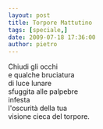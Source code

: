 ```yaml
---
layout: post
title: Torpore Mattutino
tags: [speciale,]
date: 2009-07-18 17:36:00
author: pietro
---
```

Chiudi gli occhi<br/>e qualche bruciatura<br/>di luce lunare<br/>sfuggita alle palpebre<br/>infesta<br/>l'oscurità della tua<br/>visione cieca del torpore.
